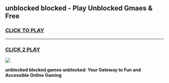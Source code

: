 
## unblocked blocked - Play Unblocked Gmaes & Free
<h3>
<a href="https://news.freeplayer.one?title=unblocked_blocked&ref=23F">CLICK TO PLAY</a></h3>
<hr>

<h3>
<a href="https://news.freeplayer.one?title=unblocked_blocked&ref=23F">CLICK 2 PLAY</a>
  
</h3>

<a href="https://news.freeplayer.one?title=unblocked_blocked&ref=23F/"><img src="https://clearcache.store/games.png"></a>


**unblocked blocked games unblocked: Your Gateway to Fun and Accessible Online Gaming**
